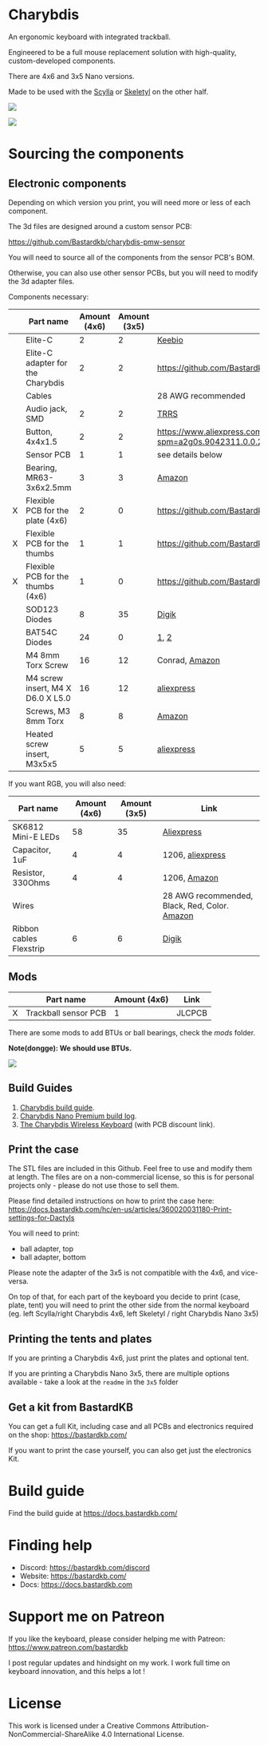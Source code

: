 # Charybdis


An ergonomic keyboard with integrated trackball.

Engineered to be a full mouse replacement solution with high-quality, custom-developed components.

There are 4x6 and 3x5 Nano versions.

Made to be used with the [Scylla](https://github.com/Bastardkb/Scylla) or [Skeletyl](https://github.com/Bastardkb/Skeletyl) on the other half.

![](pics/1ae.jpg)

![](pics/1af.jpg)


# Sourcing the components

## Electronic components

Depending on which version you print, you will need more or less of each component.

The 3d files are designed around a custom sensor PCB:

https://github.com/Bastardkb/charybdis-pmw-sensor

You will need to source all of the components from the sensor PCB's BOM.

Otherwise, you can also use other sensor PCBs, but you will need to modify the 3d adapter files.

Components necessary:

|     | Part name                         | Amount (4x6) | Amount (3x5) | Link                                                                                       |
|-----| --------------------------------- | ------------ | ------------ | ------------------------------------------------------------------------------------------ |
|   | Elite-C                           | 2            | 2            | [Keebio](https://keeb.io/products/elite-c-low-profile-version-usb-c-pro-micro-replacement-atmega32u4) |
|   | Elite-C adapter for the Charybdis | 2            | 2            | https://github.com/Bastardkb/Elite-C-holder                                                |
|   | Cables                            |              |              | 28 AWG recommended                                                                         |
|   | Audio jack, SMD                   | 2            | 2            | [TRRS](https://keeb.io/collections/diy-parts/products/trrs-jack-3-5mm)                     |
|   | Button, 4x4x1.5                   | 2            | 2            | https://www.aliexpress.com/item/1005001304569553.html?spm=a2g0s.9042311.0.0.27424c4dDwgcp7 |
|   | Sensor PCB                        | 1            | 1            | see details below                                                                          |
|   | Bearing, MR63-3x6x2.5mm           | 3            | 3            | [Amazon](https://www.amazon.com/MR-2RS-Deep-Groove-Ball-Bearing/dp/B09BTTDTT1?th=1)        |
| X | Flexible PCB for the plate (4x6)  | 2            | 0            | https://github.com/Bastardkb/Scylla-PCB-Plate                                              |
| X | Flexible PCB for the thumbs       | 1            | 1            | https://github.com/Bastardkb/PCB_thumbs_Charybdis                                          |
| X | Flexible PCB for the thumbs (4x6) | 1            | 0            | https://github.com/Bastardkb/Scylla-PCB-thumb-cluster                                      |
|   | SOD123 Diodes                     | 8            | 35           | [Digik](https://www.digikey.com.au/en/products/filter/discrete-semiconductor-products/diodes/rectifiers/single-diodes/sod-123/280?s=N4IgjCBcpgbFoDGUBmBDANgZwKYBoQA3AOygBcAnAV3xAHsoBtEAFgAYWAOAJhZAF0CABzJQQAZUoBLYgHMQAXyVA)|
|   | BAT54C Diodes                     | 24           | 0            | [1](https://www.amazon.com/dp/B0BL6PCPT7?tag=opebrobar-20&linkCode=osi&th=1&psc=1), [2](https://www.amazon.com/dp/B06WRNN7ND?tag=opebrobar-20&linkCode=osi&th=1&psc=1)  |
|   | M4 8mm Torx Screw                 | 16           | 12           | Conrad, [Amazon](https://www.amazon.com/uxcell-M4x8mm-Screws-Replaces-Carbide/dp/B07KY8QJC6/ref=sr_1_1?content-id=amzn1.sym.918a99dd-4826-4c0a-be33-a6705d69c4cf%3Aamzn1.sym.918a99dd-4826-4c0a-be33-a6705d69c4cf&keywords=Screws&pd_rd_r=97a7b1be-f6be-4778-882f-903a0b0aecdf&pd_rd_w=8OYjX&pd_rd_wg=BttCv&pf_rd_p=918a99dd-4826-4c0a-be33-a6705d69c4cf&pf_rd_r=0KVABRZ0HQDXVJT4M17R&pid=86exCdD&qid=1692883413&refinements=p_n_feature_five_browse-bin%3A3177290011%2Cp_n_feature_twenty-eight_browse-bin%3A19043859011&s=industrial&sr=1-1) |
|   | M4 screw insert, M4 X D6.0 X L5.0 | 16           | 12           | [aliexpress](https://fr.aliexpress.com/item/4000232925592.html?spm=a2g0s.12269583.0.0.6aef4f282LZO4v)    |
|   | Screws, M3 8mm Torx               | 8            | 8            | [Amazon](https://www.amazon.com/dp/B01D8L4XVE?tag=opebrobar-20&linkCode=osi&)              |
|   | Heated screw insert, M3x5x5       | 5            | 5            | [aliexpress](https://fr.aliexpress.com/item/1005005220632314.html?spm=a2g0o.productlist.main.5.35de11b34IXUpa&algo_pvid=d15248ab-3830-4259-a2ca-363436415617&algo_exp_id=d15248ab-3830-4259-a2ca-363436415617-2&pdp_npi=4%40dis%21AUD%2110.85%210.77%21%21%2150.39%21%21%402101e9d416928837462348642e7119%2112000032238859319%21sea%21AU%210%21A&curPageLogUid=X44qKjVjlO5T)                                                                                           |


If you want RGB, you will also need:

| Part name          |  Amount (4x6) | Amount (3x5)  | Link       |
| ------------------ | ------ | ---------- | ---------- |
| SK6812 Mini-E LEDs | 58  | 35  | [Aliexpress](https://fr.aliexpress.com/item/1005005956813491.html?spm=a2g0o.productlist.main.1.fc852531dA2cKc&algo_pvid=2a4c8f79-da04-40a7-9c02-71613ab11d67&algo_exp_id=2a4c8f79-da04-40a7-9c02-71613ab11d67-0&pdp_npi=4%40dis%21AUD%2114.99%2114.99%21%21%219.56%21%21%402101e9d416928839526482288e7119%2112000035024278716%21sea%21AU%210%21A&curPageLogUid=mdTrydzk6Daf) |
| Capacitor, 1uF          | 4  |  4   | 1206, [aliexpress](https://fr.aliexpress.com/item/32973259342.html?spm=a2g0o.productlist.main.1.14111e3fQfuumk&algo_pvid=98833444-9676-4ea5-8f03-27e481e39e6b&algo_exp_id=98833444-9676-4ea5-8f03-27e481e39e6b-0&pdp_npi=4%40dis%21AUD%210.65%210.56%21%21%213.03%21%21%402101e9d416928839884072589e7119%2166651074262%21sea%21AU%210%21A&curPageLogUid=MfWtThVRr3Qq)                                  |
| Resistor, 330Ohms       | 4   |  4  | 1206, [Amazon](https://www.amazon.com/dp/B07QH5PFG3?tag=opebrobar-20&linkCode=osi&th=1)                                  |
| Wires                   |     |    | 28 AWG recommended, Black, Red, Color. [Amazon](https://www.amazon.com/BNTECHGO-Silicone-Flexible-Strands-Stranded/dp/B07HGT77R5/ref=sr_1_1_sspa?keywords=28+awg+wire&qid=1692884402&sprefix=28+AWG+%2Caps%2C315&sr=8-1-spons&sp_csd=d2lkZ2V0TmFtZT1zcF9hdGY&psc=1) |
| Ribbon cables Flexstrip | 6    | 6  | [Digik](https://www.digikey.com.au/en/products/detail/te-connectivity-amp-connectors/FSP-22A-12/5591822?utm_adgroup=&utm_source=google&utm_medium=cpc&utm_campaign=Pmax_Focus%20Supplier&utm_term=&utm_id=go_cmp-20193105734_adg-_ad-__dev-c_ext-_prd-5591822_sig-Cj0KCQjw_5unBhCMARIsACZyzS0ldfSiOn4i5GuByEKcSBIuPog4oslJEGRk3z689VjsMcxxYmswdqAaAqPIEALw_wcB&productid=5591822&gad=1&gclid=Cj0KCQjw_5unBhCMARIsACZyzS0ldfSiOn4i5GuByEKcSBIuPog4oslJEGRk3z689VjsMcxxYmswdqAaAqPIEALw_wcB)  |             


## Mods

|    | Part name          |  Amount (4x6) | Link       |
| -- | ------------------ | ------ | ---------- |
| X | Trackball sensor PCB | 1 | JLCPCB |

There are some mods to add BTUs or ball bearings, check the *mods* folder.

**Note(dongge): We should use BTUs.**




![](pics/1ac.png)


## Build Guides
1. [Charybdis build guide](https://www.youtube.com/watch?v=cGCYxeZLDmM&ab_channel=BastardKeyboards).
2. [Charybdis Nano Premium build log](https://www.youtube.com/watch?v=MmBHnL5KuHo&ab_channel=BastardKeyboards).
3. [The Charybdis Wireless Keyboard](https://www.youtube.com/watch?v=Mks7QDxFreY&ab_channel=EIGA) (with PCB discount link).

## Print the case

The STL files are included in this Github.
Feel free to use and modify them at length. The files are on a non-commercial license, so this is for personal projects only - please do not use those to sell them.

Please find detailed instructions on how to print the case here:
https://docs.bastardkb.com/hc/en-us/articles/360020031180-Print-settings-for-Dactyls

You will need to print:

- ball adapter, top
- ball adapter, bottom

Please note the adapter of the 3x5 is not compatible with the 4x6, and vice-versa.

On top of that, for each part of the keyboard you decide to print (case, plate, tent) you will need to print the other side from the normal keyboard (eg. left Scylla/right Charybdis 4x6, left Skeletyl / right Charybdis Nano 3x5)

## Printing the tents and plates

If you are printing a Charybdis 4x6, just print the plates and optional tent.

If you are printing a Charybdis Nano 3x5, there are multiple options available - take a look at the `readme` in the `3x5` folder

## Get a kit from BastardKB

You can get a full Kit, including case and all PCBs and electronics required on the shop:
https://bastardkb.com/

If you want to print the case yourself, you can also get just the electronics Kit.

# Build guide

Find the build guide at https://docs.bastardkb.com/

# Finding help

- Discord: https://bastardkb.com/discord
- Website: https://bastardkb.com/
- Docs: https://docs.bastardkb.com

# Support me on Patreon

If you like the keyboard, please consider helping me with Patreon: https://www.patreon.com/bastardkb

I post regular updates and hindsight on my work. I work full time on keyboard innovation, and this helps a lot !

# License 

This work is licensed under a Creative Commons Attribution-NonCommercial-ShareAlike 4.0 International License.
